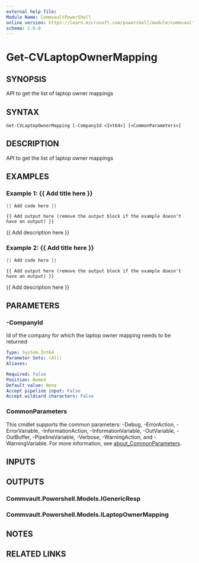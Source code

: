 ```yaml
---
external help file:
Module Name: CommvaultPowerShell
online version: https://learn.microsoft.com/powershell/module/commvaultpowershell/get-cvlaptopownermapping
schema: 2.0.0
---
```


# Get-CVLaptopOwnerMapping

## SYNOPSIS
API to get the list of laptop owner mappings

## SYNTAX

```
Get-CVLaptopOwnerMapping [-CompanyId <Int64>] [<CommonParameters>]
```

## DESCRIPTION
API to get the list of laptop owner mappings

## EXAMPLES

### Example 1: {{ Add title here }}
```powershell
{{ Add code here }}
```

```output
{{ Add output here (remove the output block if the example doesn't have an output) }}
```

{{ Add description here }}

### Example 2: {{ Add title here }}
```powershell
{{ Add code here }}
```

```output
{{ Add output here (remove the output block if the example doesn't have an output) }}
```

{{ Add description here }}

## PARAMETERS

### -CompanyId
Id of the company for which the laptop owner mapping needs to be returned

```yaml
Type: System.Int64
Parameter Sets: (All)
Aliases:

Required: False
Position: Named
Default value: None
Accept pipeline input: False
Accept wildcard characters: False
```

### CommonParameters
This cmdlet supports the common parameters: -Debug, -ErrorAction, -ErrorVariable, -InformationAction, -InformationVariable, -OutVariable, -OutBuffer, -PipelineVariable, -Verbose, -WarningAction, and -WarningVariable. For more information, see [about_CommonParameters](http://go.microsoft.com/fwlink/?LinkID=113216).

## INPUTS

## OUTPUTS

### Commvault.Powershell.Models.IGenericResp

### Commvault.Powershell.Models.ILaptopOwnerMapping

## NOTES

## RELATED LINKS

